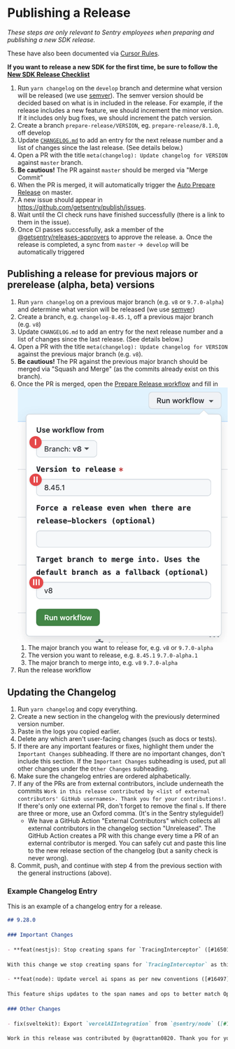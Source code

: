 # Publishing a Release

_These steps are only relevant to Sentry employees when preparing and publishing a new SDK release._

These have also been documented via [Cursor Rules](../.cursor/rules/publishing-release.mdc).

**If you want to release a new SDK for the first time, be sure to follow the
[New SDK Release Checklist](./new-sdk-release-checklist.md)**

1. Run `yarn changelog` on the `develop` branch and determine what version will be released (we use
   [semver](https://semver.org)). The semver version should be decided based on what is in included in the release. For example, if the release includes a new feature, we should increment the minor version. If it includes only bug fixes, we should increment the patch version.
2. Create a branch `prepare-release/VERSION`, eg. `prepare-release/8.1.0`, off develop
3. Update [`CHANGELOG.md`](https://github.com/getsentry/sentry-javascript/edit/master/CHANGELOG.md) to add an entry for
   the next release number and a list of changes since the last release. (See details below.)
4. Open a PR with the title `meta(changelog): Update changelog for VERSION` against `master` branch.
5. **Be cautious!** The PR against `master` should be merged via "Merge Commit"
6. When the PR is merged, it will automatically trigger the
   [Auto Prepare Release](https://github.com/getsentry/sentry-javascript/actions/workflows/auto-release.yml) on master.
7. A new issue should appear in https://github.com/getsentry/publish/issues.
8. Wait until the CI check runs have finished successfully (there is a link to them in the issue).
9. Once CI passes successfully, ask a member of the
   [@getsentry/releases-approvers](https://github.com/orgs/getsentry/teams/release-approvers) to approve the release. a.
   Once the release is completed, a sync from `master` ->` develop` will be automatically triggered

## Publishing a release for previous majors or prerelease (alpha, beta) versions

1. Run `yarn changelog` on a previous major branch (e.g. `v8` or `9.7.0-alpha`) and determine what version will be released (we use
   [semver](https://semver.org))
2. Create a branch, e.g. `changelog-8.45.1`, off a previous major branch (e.g. `v8`)
3. Update `CHANGELOG.md` to add an entry for the next release number and a list of changes since the
   last release. (See details below.)
4. Open a PR with the title `meta(changelog): Update changelog for VERSION` against the previous major branch (e.g. `v8`).
5. **Be cautious!** The PR against the previous major branch should be merged via "Squash and Merge"
   (as the commits already exist on this branch).
6. Once the PR is merged, open the [Prepare Release workflow](https://github.com/getsentry/sentry-javascript/actions/workflows/release.yml) and
   fill in ![run-release-workflow.png](./assets/run-release-workflow.png)
   1. The major branch you want to release for, e.g. `v8` or `9.7.0-alpha`
   2. The version you want to release, e.g. `8.45.1` `9.7.0-alpha.1`
   3. The major branch to merge into, e.g. `v8` `9.7.0-alpha`
7. Run the release workflow

## Updating the Changelog

1. Run `yarn changelog` and copy everything.
2. Create a new section in the changelog with the previously determined version number.
3. Paste in the logs you copied earlier.
4. Delete any which aren't user-facing changes (such as docs or tests).
5. If there are any important features or fixes, highlight them under the `Important Changes` subheading. If there are no important changes, don't include this section. If the `Important Changes` subheading is used, put all other changes under the `Other Changes` subheading.
6. Make sure the changelog entries are ordered alphabetically.
7. If any of the PRs are from external contributors, include underneath the commits
   `Work in this release contributed by <list of external contributors' GitHub usernames>. Thank you for your contributions!`.
   If there's only one external PR, don't forget to remove the final `s`. If there are three or more, use an Oxford
   comma. (It's in the Sentry styleguide!)
   - We have a GitHub Action "External Contributors" which collects all external contributors in the changelog section
     "Unreleased". The GitHub Action creates a PR with this change every time a PR of an external contributor is merged.
     You can safely cut and paste this line to the new release section of the changelog (but a sanity check is never
     wrong).
8. Commit, push, and continue with step 4 from the previous section with the general instructions (above).

### Example Changelog Entry

This is an example of a changelog entry for a release.

```md
## 9.28.0

### Important Changes

- **feat(nestjs): Stop creating spans for `TracingInterceptor` ([#16501](https://github.com/getsentry/sentry-javascript/pull/16501))**

With this change we stop creating spans for `TracingInterceptor` as this interceptor only serves as an internal helper and adds noise for the user.

- **feat(node): Update vercel ai spans as per new conventions ([#16497](https://github.com/getsentry/sentry-javascript/pull/16497))**

This feature ships updates to the span names and ops to better match OpenTelemetry. This should make them more easily accessible to the new agents module view we are building.

### Other Changes

- fix(sveltekit): Export `vercelAIIntegration` from `@sentry/node` ([#16496](https://github.com/getsentry/sentry-javascript/pull/16496))

Work in this release was contributed by @agrattan0820. Thank you for your contribution!
```
